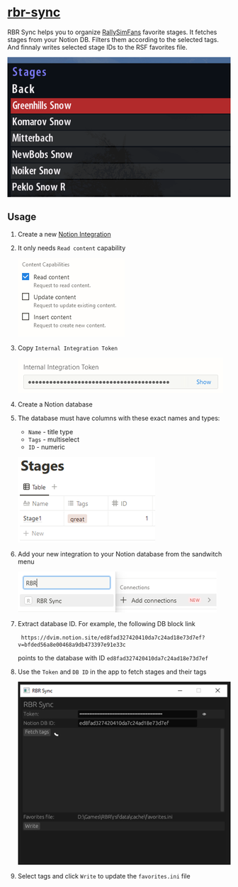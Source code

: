 # [rbr-sync](https://github.com/2m/rbr-sync)

RBR Sync helps you to organize [RallySimFans]() favorite stages.
It fetches stages from your Notion DB.
Filters them according to the selected tags.
And finnaly writes selected stage IDs to the RSF favorites file.

![demo]

[RallySimFans]: https://www.rallysimfans.hu/rbr/index.php
[demo]: docs/demo.gif

## Usage

1. Create a new [Notion Integration]

1. It only needs `Read content` capability

    ![capabilities]

1. Copy `Internal Integration Token`

    ![token]

1. Create a Notion database

1. The database must have columns with these exact names and types:
    * `Name` - title type
    * `Tags` - multiselect
    * `ID` - numeric

    ![database]

1. Add your new integration to your Notion database from the sandwitch menu

    ![connections]

1. Extract database ID. For example, the following DB block link

        https://dvim.notion.site/ed8fad327420410da7c24ad18e73d7ef?v=bfded56a8e00468a9db473397e91e33c

   points to the database with ID `ed8fad327420410da7c24ad18e73d7ef`

1. Use the `Token` and `DB ID` in the app to fetch stages and their tags

    ![fetching]

1. Select tags and click `Write` to update the `favorites.ini` file

[Notion Integration]: https://www.notion.so/my-integrations
[database]: docs/database.png
[capabilities]: docs/capabilities.png
[token]: docs/token.png
[connections]: docs/connections.png
[fetching]: docs/fetching.gif